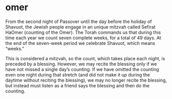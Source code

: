omer
====
From the second night of Passover until the day before the holiday of Shavuot, the Jewish people engage in an unique mitzvah called Sefirat HaOmer (counting of the Omer). The Torah commands us that during this time each year we count seven complete weeks, for a total of 49 days. At the end of the seven-week period we celebrate Shavuot, which means “weeks.”

This is considered a mitzvah, so the count, which takes place each night, is preceded by a blessing. However, we may recite the blessing only if we have not missed a single day’s counting. If we have omitted the counting even one night during that stretch (and did not make it up during the daytime without reciting the blessing), we may no longer recite the blessing, but instead must listen as a friend says the blessing and then do the counting.